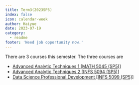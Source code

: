 ```yaml
---
title: Term3(2023SP5)
index: false
icon: calendar-week
author: Haiyue
date: 2023-07-19
category:
  - readme
footer: 'Need job opportunity now.'
---
```


There are 3 courses this semester. The three courses are
- [Advanced Analytic Techniques 1 [MATH 5045 (SP5)]](./2023SP5/AdvancedAnalyticTechniques1)
- [Advanced Analytic Techniques 2 [INFS 5094 (SP5)]](./2023SP5/AdvancedAnalyticTechniques2)
- [Data Science Professional Development [INFS 5099 (SP5)]](./2023SP5/Data%20Science%20Professional%20Development)